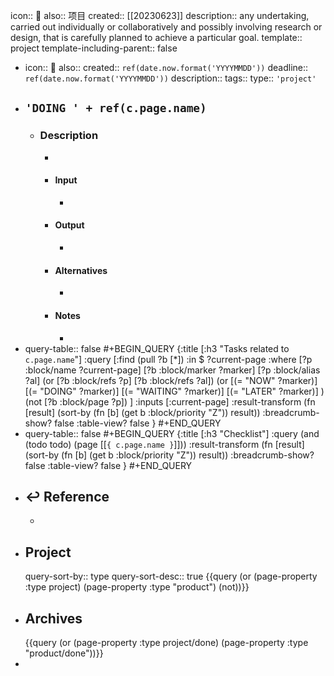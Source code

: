 icon:: 📂
also:: 项目
created:: [[20230623]]
description:: any undertaking, carried out individually or collaboratively and possibly involving research or design, that is carefully planned to achieve a particular goal.
template:: project
template-including-parent:: false

  - icon:: 📂
    also:: 
    created:: ``ref(date.now.format('YYYYMMDD'))``
    deadline:: ``ref(date.now.format('YYYYMMDD'))``
    description:: 
    tags:: 
    type:: ``'project'``
  - ## ``'DOING ' + ref(c.page.name)``
    - ### Description
      -
      - #### Input
        -
      - #### Output
        -
      - #### Alternatives
        -
      - #### Notes
        -
  - query-table:: false
    #+BEGIN_QUERY
    {:title [:h3 "Tasks related to ``c.page.name``"]
     :query [:find (pull ?b [*])
         :in $ ?current-page
         :where
         [?p :block/name ?current-page]
         [?b :block/marker ?marker]
    [?p :block/alias ?al]
    (or [?b :block/refs ?p] [?b :block/refs ?al])
    (or
         [(= "NOW" ?marker)]
         [(= "DOING" ?marker)]
         [(= "WAITING" ?marker)]
         [(= "LATER" ?marker)]
    )
    (not [?b :block/page ?p])
    ]
     :inputs [:current-page]
      :result-transform (fn [result]
                          (sort-by (fn [b]
                                     (get b :block/priority "Z")) result))
      :breadcrumb-show? false
      :table-view? false
    }
    #+END_QUERY
  - query-table:: false
    #+BEGIN_QUERY
    {:title [:h3 "Checklist"]
     :query (and (todo todo) (page [[``{ c.page.name }``]]))
      :result-transform (fn [result]
                          (sort-by (fn [b]
                                     (get b :block/priority "Z")) result))
      :breadcrumb-show? false
      :table-view? false
    }
    #+END_QUERY
  - ## ↩ Reference
    -
- ## Project
  query-sort-by:: type
  query-sort-desc:: true
  {{query (or (page-property :type project) (page-property :type "product") (not))}}
- ## Archives
  {{query (or (page-property :type project/done) (page-property :type "product/done"))}}
-
